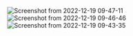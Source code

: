 ![Screenshot from 2022-12-19 09-47-11](https://user-images.githubusercontent.com/86822789/208345216-ca882280-8616-4d8d-971d-a29e28add608.png)
![Screenshot from 2022-12-19 09-46-46](https://user-images.githubusercontent.com/86822789/208345227-986056dc-d3e9-4e99-b91c-b981c2d7491d.png)
![Screenshot from 2022-12-19 09-43-35](https://user-images.githubusercontent.com/86822789/208345234-c4a1f2d5-f3fa-4c56-9da0-f52bbcca2218.png)
